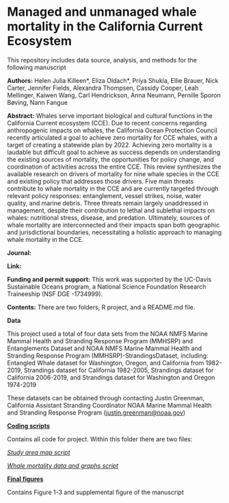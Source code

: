 # Managed and unmanaged whale mortality in the California Current Ecosystem

This repository includes data source, analysis, and methods for the following manuscript

**Authors:** Helen Julia Killeen*, Eliza Oldach*, Priya Shukla, Ellie Brauer, Nick Carter, Jennifer Fields, Alexandra Thompsen, Cassidy Cooper, Leah Mellinger, Kaiwen Wang, Carl Hendrickson, Anna Neumann, Pernille Sporon Bøving, Nann Fangue

**Abstract:**
Whales serve important biological and cultural functions in the California Current ecosystem (CCE). Due to recent concerns regarding anthropogenic impacts on whales, the California Ocean Protection Council recently articulated a goal to achieve zero mortality for CCE whales, with a target of creating a statewide plan by 2022. Achieving zero mortality is a laudable but difficult goal to achieve as success depends on understanding the existing sources of mortality, the opportunities for policy change, and coordination of activities across the entire CCE. This review synthesizes the available research on drivers of mortality for nine whale species in the CCE and existing policy that addresses those drivers. Five main threats contribute to whale mortality in the CCE and are currently targeted through relevant policy responses: entanglement, vessel strikes, noise, water quality, and marine debris. Three threats remain largely unaddressed in management, despite their contribution to lethal and sublethal impacts on whales: nutritional stress, disease, and predation. Ultimately, sources of whale mortality are interconnected and their impacts span both geographic and jurisdictional boundaries, necessitating a holistic approach to managing whale mortality in the CCE.

**Journal:**

**Link:**

**Funding and permit support:** This work was supported by the UC-Davis Sustainable Oceans program, a National Science Foundation Research Traineeship (NSF DGE -1734999).

**Contents:** There are two folders, R project, and a README.md file.

**Data**

This project used a total of four data sets from the NOAA NMFS Marine Mammal Health and Stranding Response Program (MMHSRP) and Entanglements Dataset and NOAA NMFS Marine Mammal Health and Stranding Response Program (MMHSRP)-StrandingsDataset, including: Entangled Whale dataset for Washington, Oregon, and California from 1982-2019, Strandings dataset for California 1982-2005, Strandings dataset for California 2006-2019, and Strandings dataset for Washington and Oregon 1974-2019

These datasets can be obtained through contacting Justin Greenman, California Assistant Stranding Coordinator NOAA Marine Mammal Health and Stranding Response Program (justin.greenman@noaa.gov)

**[Coding scripts](https://github.com/jenniferfields/NRTwhaledatavis/tree/master/scripts)** 

Contains all code for project. Within this folder there are two files:

*[Study area map script](https://github.com/jenniferfields/NRTwhaledatavis/blob/master/scripts/StudyAreaMap)*

*[Whale mortality data and graphs script](https://github.com/jenniferfields/NRTwhaledatavis/blob/master/scripts/WhaleMort_NOAA_ToShare_updated.R)*

**[Final figures](https://github.com/jenniferfields/NRTwhaledatavis/tree/master/final%20figures)**

Contains Figure 1-3 and supplemental figure of the manuscript
